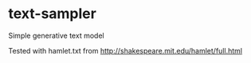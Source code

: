 # text-sampler
Simple generative text model

Tested with hamlet.txt from http://shakespeare.mit.edu/hamlet/full.html
